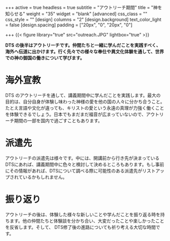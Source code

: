 +++
active = true
headless = true
subtitle = "アウトリーチ期間"
title = "神を知らせる"
weight = "35"
widget = "blank"
[advanced]
css_class = ""
css_style = ""
[design]
columns = "2"
[design.background]
text_color_light = false
[design.spacing]
padding = ["20px", "0", "20px", "0"]

+++
{{< figure library="true" src="outreach.JPG" lightbox="true" >}}

**DTS の後半はアウトリーチです。仲間たちと一緒に学んだことを実践すべく、海外へ伝道に出かけます。行く先々での様々な奉仕や異文化体験を通して、世界での神の御国の働きについて学びます。**

# 海外宣教

DTS のアウトリーチを通して、講義期間中に学んだことを実践します。最大の目的は、自分自身が体験し味わった神様の愛を他の国の人々に分かち合うこと。たとえ言語や文化が違っても、キリストの愛という永遠の真理が力強く働くことを体験できるでしょう。日本でもまだまだ福音が広まっていないので、アウトリーチ期間の一部を国内で過ごすこともあります。

# 派遣先

アウトリーチの派遣先は様々です。中には、開講前から行き先が決まっているDTSにあれば、講義期間中に色々と検討して決めるところもあります。もし事前にその情報があれば、DTSについて調べる際に可能性のある派遣先がリストアップされているかもしれません。

# 振り返り

アウトリーチの後は、体験した様々な新しいことや学んだことを振り返る時を持ちます。他の仲間たちと体験談を分かち合い、大変だったことや楽しかったことを反省します。そして、 DTS修了後の進路についても祈り考える大切な時間です。